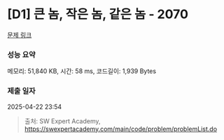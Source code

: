 # [D1] 큰 놈, 작은 놈, 같은 놈 - 2070 

[문제 링크](https://swexpertacademy.com/main/code/problem/problemDetail.do?contestProbId=AV5QQ6qqA40DFAUq) 

### 성능 요약

메모리: 51,840 KB, 시간: 58 ms, 코드길이: 1,939 Bytes

### 제출 일자

2025-04-22 23:54



> 출처: SW Expert Academy, https://swexpertacademy.com/main/code/problem/problemList.do
